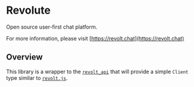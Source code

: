 # Revolute

Open source user-first chat platform.

For more information, please visit [https://revolt.chat](https://revolt.chat)

## Overview

This library is a wrapper to the
[`revolt_api`](https://crates.io/crates/revolt_api) that will provide a simple
`Client` type similar to [`revolt.js`](https://github.com/revoltchat/revolt.js).

